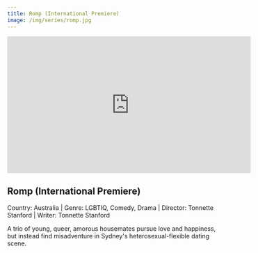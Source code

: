 ```yaml
---
title: Romp (International Premiere)
image: /img/series/romp.jpg
---
```


<iframe width="560" height="315" src="https://www.youtube.com/embed/8qhY6nLA2_w" frameborder="0" allow="accelerometer; autoplay; encrypted-media; gyroscope; picture-in-picture" allowfullscreen></iframe>

## Romp (International Premiere)

Country: Australia | Genre: LGBTIQ, Comedy, Drama | Director: Tonnette Stanford | Writer: Tonnette Stanford

A trio of young, queer, amorous housemates pursue love and happiness, but instead find misadventure in Sydney's heterosexual-flexible dating scene.
